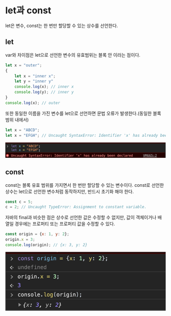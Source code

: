 # let과 const

let은 변수, const는 한 번만 할당할 수 있는 상수를 선언한다.

## let

var와 차이점은 let으로 선언한 변수의 유효범위는 블록 안 이라는 점이다.

```javascript
let x = "outer";
{
    let x = "inner x";
    let y = "inner y"
    console.log(x); // inner x
    console.log(y); // inner y
}
console.log(x); // outer
```

또한 동일한 이름을 가진 변수를 let으로 선언하면 문법 오류가 발생한다.(동일한 블록 범위 내에서)

```javascript
let x = "ABCD";
let x = "EFGH"; // Uncaught SyntaxError: Identifier 'x' has already been declared
```

![Uncaught SyntaxError](/2020/assets/img/duplicated_let.png)

## const

const는 블록 유효 범위를 가지면서 한 번만 할당할 수 있는 변수이다. const로 선언한 상수는 let으로 선언한 변수처럼 동작하지만, 반드시 초기화 해야 한다.

```javascript
const c = 5;
c = 2; // Uncaught TypeError: Assignment to constant variable.
```

자바의 final과 비슷한 점은 상수로 선언한 값은 수정할 수 없지만, 값이 객체이거나 배열일 경우에는 프로퍼티 또는 프로퍼티 값을 수정할 수 있다.

```javascript
const origin = {x: 1, y: 2};
origin.x = 3;
console.log(origin); // {x: 3, y: 2}
```

![const object](/2020/assets/img/const_object.png)
